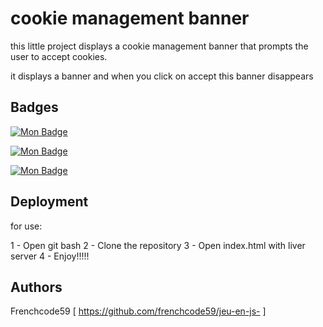 # cookie management banner

this little project displays a cookie management banner that prompts the user to accept cookies. 

it displays a banner and when you click on accept this banner disappears 

## Badges

[![Mon Badge](https://img.shields.io/badge/HTML-blue)](https://github.com/frenchcode59/banniere_cookies)

[![Mon Badge](https://img.shields.io/badge/CSS-green)](https://github.com/frenchcode59/banniere_cookies)

[![Mon Badge](https://img.shields.io/badge/JAVASCRIPT-yellow)](https://github.com/frenchcode59/banniere_cookies)



## Deployment

for use:

1 - Open git bash
2 - Clone the repository 
3 - Open index.html with liver server
4 - Enjoy!!!!!

## Authors

Frenchcode59 [ https://github.com/frenchcode59/jeu-en-js- ]
